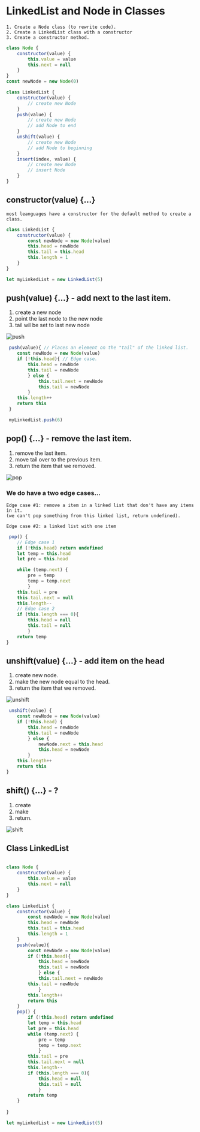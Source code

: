 # LinkedList and Node in Classes
    1. Create a Node class (to rewrite code).
    2. Create a LinkedList class with a constructor
    3. Create a constructor method.

```js
class Node {
    constructor(value) {
        this.value = value
        this.next = null
    }
}
const newNode = new Node(0)
```

```js
class LinkedList {
    constructor(value) {
        // create new Node
    }
    push(value) {
        // create new Node
        // add Node to end
    }
    unshift(value) {
        // create new Node
        // add Node to beginning
    }
    insert(index, value) {
        // create new Node
        // insert Node
    }
}
```


## constructor(value) {...}
    most leanguages have a constructor for the default method to create a class.

```js
class LinkedList {
    constructor(value) {
        const newNode = new Node(value)
        this.head = newNode
        this.tail = this.head
        this.length = 1
    }
}

let myLinkedList = new LinkedList(5)
```

## push(value) {...} - add next to the last item.

1. create a new node
2. point the last node to the new node
3. tail wil be set to last new node

![push](/imgs/linkedlist-push.gif)

```js
 push(value){ // Places an element on the "tail" of the linked list.
    const newNode = new Node(value)
    if (!this.head){ // Edge case.
        this.head = newNode
        this.tail = newNode
        } else {
            this.tail.next = newNode
            this.tail = newNode
        }
    this.length++
    return this
 }

 myLinkedList.push(6)
```

## pop() {...} - remove the last item.

1. remove the last item.
2. move tail over to the previous item.
3. return the item that we removed.

![pop](/imgs/linkedlist-pop.gif)

### We do have a two edge cases...
    
    Edge case #1: remove a item in a linked list that don't have any items in it.
    (we can't pop something from this linked list, return undefined).

    Edge case #2: a linked list with one item 

```js
 pop() {
    // Edge case 1
    if (!this.head) return undefined 
    let temp = this.head
    let pre = this.head

    while (temp.next) {
        pre = temp
        temp = temp.next
        }
    this.tail = pre
    this.tail.next = null
    this.length--
    // Edge case 2
    if (this.length === 0){
        this.head = null
        this.tail = null
        }
    return temp
}
```

## unshift(value) {...} - add item on the head

1. create new node.
2. make the new node equal to the head.
3. return the item that we removed.

![unshift](/imgs/linkedlist-unshift.gif)

```js
 unshift(value) {
    const newNode = new Node(value)
    if (!this.head) {
        this.head = newNode
        this.tail = newNode
        } else {
            newNode.next = this.head
            this.head = newNode
        }
    this.length++
    return this
}
```

## shift() {...} - ?

1. create 
2. make
3. return.

![shift](/imgs/linkedlist-shift.gif)




##  Class LinkedList

```js

class Node {
    constructor(value) {
        this.value = value
        this.next = null
    }
}

class LinkedList {
    constructor(value) {
        const newNode = new Node(value)
        this.head = newNode
        this.tail = this.head
        this.length = 1
    } 
    push(value){
        const newNode = new Node(value)
        if (!this.head){
            this.head = newNode
            this.tail = newNode
            } else {
            this.tail.next = newNode
        this.tail = newNode
            }
        this.length++
        return this
    }
    pop() {
        if (!this.head) return undefined
        let temp = this.head
        let pre = this.head
        while (temp.next) {
            pre = temp
            temp = temp.next
            }
        this.tail = pre
        this.tail.next = null
        this.length--
        if (this.length === 0){
            this.head = null
            this.tail = null
            }
        return temp
    }
    
}

let myLinkedList = new LinkedList(5)
```